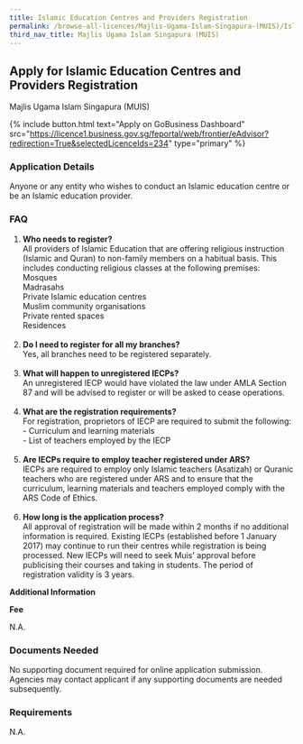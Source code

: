 ```yaml
---
title: Islamic Education Centres and Providers Registration
permalink: /browse-all-licences/Majlis-Ugama-Islam-Singapura-(MUIS)/Islamic-Education-Centres-and-Providers-Registration
third_nav_title: Majlis Ugama Islam Singapura (MUIS)
---
```


## Apply for Islamic Education Centres and Providers Registration

Majlis Ugama Islam Singapura (MUIS)

{% include button.html text="Apply on GoBusiness Dashboard" src="https://licence1.business.gov.sg/feportal/web/frontier/eAdvisor?redirection=True&selectedLicenceIds=234" type="primary" %}

### Application Details

<p>Anyone or any entity who wishes to conduct an Islamic education centre or be an Islamic education provider.</p>
<h3>FAQ</h3>
<ol>
<li><strong>Who needs to register? <br /></strong>All providers of Islamic Education that are offering religious instruction (Islamic and Quran) to non-family members on a habitual basis. This includes conducting religious classes at the following premises: <br />Mosques <br />Madrasahs<br />Private Islamic education centres <br />Muslim community organisations <br />Private rented spaces <br />Residences<br /><br /></li>
<li><strong>Do I need to register for all my branches?</strong> <br />Yes, all branches need to be registered separately.<br /><br /></li>
<li><strong>What will happen to unregistered IECPs?</strong> <br />An unregistered IECP would have violated the law under AMLA Section 87 and will be advised to register or will be asked to cease operations.<br /><br /></li>
<li><strong>What are the registration requirements?</strong> <br />For registration, proprietors of IECP are required to submit the following: <br />- Curriculum and learning materials <br />- List of teachers employed by the IECP<br /><br /></li>
<li><strong>Are IECPs require to employ teacher registered under ARS?</strong> <br />IECPs are required to employ only Islamic teachers (Asatizah) or Quranic teachers who are registered under ARS and to ensure that the curriculum, learning materials and teachers employed comply with the ARS Code of Ethics.<br /><br /></li>
<li><strong>How long is the application process?</strong> <br />All approval of registration will be made within 2 months if no additional information is required. Existing IECPs (established before 1 January 2017) may continue to run their centres while registration is being processed. New IECPs will need to seek Muis' approval before publicising their courses and taking in students. The period of registration validity is 3 years.</li>
</ol>

**Additional Information**

<p><strong>Fee</strong></p>
<p>N.A.</p>

### Documents Needed

<p>No supporting document required for online application submission. Agencies may contact applicant if any supporting documents are needed subsequently.</p>

### Requirements

N.A.

